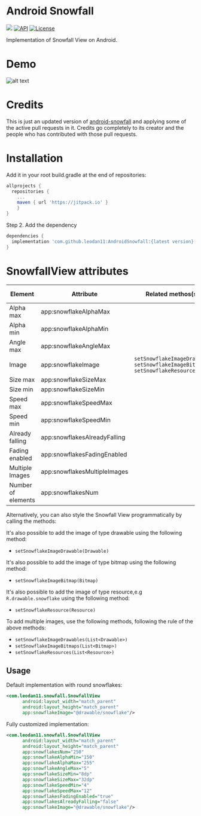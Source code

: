 # Android Snowfall

[![](https://jitpack.io/v/leodan11/AndroidSnowfall.svg)](https://jitpack.io/#leodan11/AndroidSnowfall)
[![API](https://img.shields.io/badge/API-21%2B-brightgreen.svg?style=flat)](https://android-arsenal.com/api?level=21)
[![License](https://img.shields.io/badge/License-Apache%202.0-blue.svg)](https://opensource.org/licenses/Apache-2.0)

Implementation of Snowfall View on Android.


# Demo
![alt text](https://raw.githubusercontent.com/JetradarMobile/android-snowfall/master/art/hotellook-demo.gif)

# Credits

This is just an updated version of [android-snowfall](https://github.com/JetradarMobile/android-snowfall) and applying some of the active pull requests in it. 
Credits go completely to its creator and the people who has contributed with those pull requests.

# Installation

Add it in your root build.gradle at the end of repositories:
```gradle
allprojects {
  repositories {
    ...
    maven { url 'https://jitpack.io' }
    }
}
```

Step 2. Add the dependency
```gradle
dependencies {
  implementation 'com.github.leodan11:AndroidSnowfall:{latest version}'
}
```

# SnowfallView attributes

| Element  | Attribute  | Related methos(s)  | Default value  |
|---|---|---|---|
| Alpha max  | app:snowflakeAlphaMax  |   | 250  |
| Alpha min | app:snowflakeAlphaMin  |   | 150  |
| Angle max | app:snowflakeAngleMax  |   | 10  |
| Image | app:snowflakeImage  | `setSnowflakeImageDrawable`<br/>`setSnowflakeImageBitmap`<br/>`setSnowflakeResource`  | `null`  |
| Size max | app:snowflakeSizeMax  |   | 8dp  |
| Size min | app:snowflakeSizeMin  |   | 2dp  |
| Speed max | app:snowflakeSpeedMax  |   | 8  |
| Speed min | app:snowflakeSpeedMin  |   | 2  |
| Already falling | app:snowflakesAlreadyFalling  |   | false  |
| Fading enabled | app:snowflakesFadingEnabled  |   | false  |
| Multiple Images | app:snowflakesMultipleImages  |   | false  |
| Number of elements | app:snowflakesNum  |   | 200  |

Alternatively, you can also style the Snowfall View programmatically by calling the methods:

 It's also possible to add the image of type drawable using the following method:
- `setSnowflakeImageDrawable(Drawable)`

 It's also possible to add the image of type bitmap using the following method:
- `setSnowflakeImageBitmap(Bitmap)`

 It's also possible to add the image of type resource,e.g `R.drawable.snowflake` using the following method:
- `setSnowflakeResource(Resource)`

To add multiple images, use the following methods, following the rule of the above methods:
- `setSnowflakeImageDrawables(List<Drawable>)`
- `setSnowflakeImageBitmaps(List<Bitmap>)`
- `setSnowflakeResources(List<Resource>)`


Usage
-----

Default implementation with round snowflakes:

```xml
<com.leodan11.snowfall.SnowfallView
      android:layout_width="match_parent"
      android:layout_height="match_parent"
      app:snowflakeImage="@drawable/snowflake"/>
```

Fully customized implementation:

```xml
<com.leodan11.snowfall.SnowfallView
      android:layout_width="match_parent"
      android:layout_height="match_parent"
      app:snowflakesNum="250"
      app:snowflakeAlphaMin="150"
      app:snowflakeAlphaMax="255"
      app:snowflakeAngleMax="5"
      app:snowflakeSizeMin="8dp"
      app:snowflakeSizeMax="32dp"
      app:snowflakeSpeedMin="4"
      app:snowflakeSpeedMax="12"
      app:snowflakesFadingEnabled="true"
      app:snowflakesAlreadyFalling="false"
      app:snowflakeImage="@drawable/snowflake"/>
```
